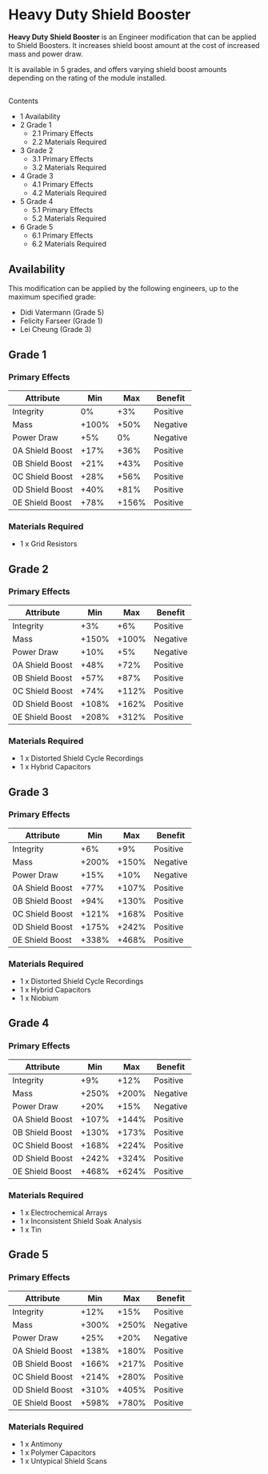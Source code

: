# Heavy Duty Shield Booster
**Heavy Duty Shield Booster** is an Engineer modification that can be applied to Shield Boosters. It increases shield boost amount at the cost of increased mass and power draw.

It is available in 5 grades, and offers varying shield boost amounts depending on the rating of the module installed.

## 

Contents

- 1 Availability
- 2 Grade 1
    - 2.1 Primary Effects
    - 2.2 Materials Required
- 3 Grade 2
    - 3.1 Primary Effects
    - 3.2 Materials Required
- 4 Grade 3
    - 4.1 Primary Effects
    - 4.2 Materials Required
- 5 Grade 4
    - 5.1 Primary Effects
    - 5.2 Materials Required
- 6 Grade 5
    - 6.1 Primary Effects
    - 6.2 Materials Required

## Availability

This modification can be applied by the following engineers, up to the maximum specified grade:

- Didi Vatermann (Grade 5)
- Felicity Farseer (Grade 1)
- Lei Cheung (Grade 3)

## Grade 1

### Primary Effects

| Attribute | Min | Max | Benefit |
| --- | --- | --- | --- |
| Integrity | 0% | +3% | Positive |
| Mass | +100% | +50% | Negative |
| Power Draw | +5% | 0% | Negative |
| 0A Shield Boost | +17% | +36% | Positive |
| 0B Shield Boost | +21% | +43% | Positive |
| 0C Shield Boost | +28% | +56% | Positive |
| 0D Shield Boost | +40% | +81% | Positive |
| 0E Shield Boost | +78% | +156% | Positive |

### Materials Required

- 1 x Grid Resistors

## Grade 2

### Primary Effects

| Attribute | Min | Max | Benefit |
| --- | --- | --- | --- |
| Integrity | +3% | +6% | Positive |
| Mass | +150% | +100% | Negative |
| Power Draw | +10% | +5% | Negative |
| 0A Shield Boost | +48% | +72% | Positive |
| 0B Shield Boost | +57% | +87% | Positive |
| 0C Shield Boost | +74% | +112% | Positive |
| 0D Shield Boost | +108% | +162% | Positive |
| 0E Shield Boost | +208% | +312% | Positive |

### Materials Required

- 1 x Distorted Shield Cycle Recordings
- 1 x Hybrid Capacitors

## Grade 3

### Primary Effects

| Attribute | Min | Max | Benefit |
| --- | --- | --- | --- |
| Integrity | +6% | +9% | Positive |
| Mass | +200% | +150% | Negative |
| Power Draw | +15% | +10% | Negative |
| 0A Shield Boost | +77% | +107% | Positive |
| 0B Shield Boost | +94% | +130% | Positive |
| 0C Shield Boost | +121% | +168% | Positive |
| 0D Shield Boost | +175% | +242% | Positive |
| 0E Shield Boost | +338% | +468% | Positive |

### Materials Required

- 1 x Distorted Shield Cycle Recordings
- 1 x Hybrid Capacitors
- 1 x Niobium

## Grade 4

### Primary Effects

| Attribute | Min | Max | Benefit |
| --- | --- | --- | --- |
| Integrity | +9% | +12% | Positive |
| Mass | +250% | +200% | Negative |
| Power Draw | +20% | +15% | Negative |
| 0A Shield Boost | +107% | +144% | Positive |
| 0B Shield Boost | +130% | +173% | Positive |
| 0C Shield Boost | +168% | +224% | Positive |
| 0D Shield Boost | +242% | +324% | Positive |
| 0E Shield Boost | +468% | +624% | Positive |

### Materials Required

- 1 x Electrochemical Arrays
- 1 x Inconsistent Shield Soak Analysis
- 1 x Tin

## Grade 5

### Primary Effects

| Attribute | Min | Max | Benefit |
| --- | --- | --- | --- |
| Integrity | +12% | +15% | Positive |
| Mass | +300% | +250% | Negative |
| Power Draw | +25% | +20% | Negative |
| 0A Shield Boost | +138% | +180% | Positive |
| 0B Shield Boost | +166% | +217% | Positive |
| 0C Shield Boost | +214% | +280% | Positive |
| 0D Shield Boost | +310% | +405% | Positive |
| 0E Shield Boost | +598% | +780% | Positive |

### Materials Required

- 1 x Antimony
- 1 x Polymer Capacitors
- 1 x Untypical Shield Scans